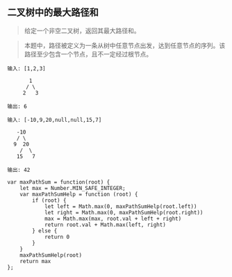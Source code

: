 ## 二叉树中的最大路径和

> 给定一个非空二叉树，返回其最大路径和。

> 本题中，路径被定义为一条从树中任意节点出发，达到任意节点的序列。该路径至少包含一个节点，且不一定经过根节点。

```
输入: [1,2,3]

       1
      / \
     2   3

输出: 6

输入: [-10,9,20,null,null,15,7]

   -10
   / \
  9  20
    /  \
   15   7

输出: 42
```

```
var maxPathSum = function(root) {
    let max = Number.MIN_SAFE_INTEGER;
    var maxPathSumHelp = function (root) {
        if (root) {
            let left = Math.max(0, maxPathSumHelp(root.left))
            let right = Math.max(0, maxPathSumHelp(root.right))
            max = Math.max(max, root.val + left + right)
            return root.val + Math.max(left, right)
        } else {
            return 0
        }
    }
    maxPathSumHelp(root)
    return max
};
```
